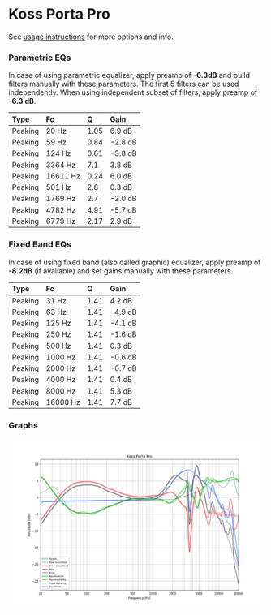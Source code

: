 # Koss Porta Pro
See [usage instructions](https://github.com/jaakkopasanen/AutoEq#usage) for more options and info.

### Parametric EQs
In case of using parametric equalizer, apply preamp of **-6.3dB** and build filters manually
with these parameters. The first 5 filters can be used independently.
When using independent subset of filters, apply preamp of **-6.3 dB**.

| Type    | Fc       |    Q | Gain    |
|:--------|:---------|:-----|:--------|
| Peaking | 20 Hz    | 1.05 | 6.9 dB  |
| Peaking | 59 Hz    | 0.84 | -2.8 dB |
| Peaking | 124 Hz   | 0.61 | -3.8 dB |
| Peaking | 3364 Hz  | 7.1  | 3.8 dB  |
| Peaking | 16611 Hz | 0.24 | 6.0 dB  |
| Peaking | 501 Hz   | 2.8  | 0.3 dB  |
| Peaking | 1769 Hz  | 2.7  | -2.0 dB |
| Peaking | 4782 Hz  | 4.91 | -5.7 dB |
| Peaking | 6779 Hz  | 2.17 | 2.9 dB  |

### Fixed Band EQs
In case of using fixed band (also called graphic) equalizer, apply preamp of **-8.2dB**
(if available) and set gains manually with these parameters.

| Type    | Fc       |    Q | Gain    |
|:--------|:---------|:-----|:--------|
| Peaking | 31 Hz    | 1.41 | 4.2 dB  |
| Peaking | 63 Hz    | 1.41 | -4.9 dB |
| Peaking | 125 Hz   | 1.41 | -4.1 dB |
| Peaking | 250 Hz   | 1.41 | -1.6 dB |
| Peaking | 500 Hz   | 1.41 | 0.3 dB  |
| Peaking | 1000 Hz  | 1.41 | -0.6 dB |
| Peaking | 2000 Hz  | 1.41 | -0.7 dB |
| Peaking | 4000 Hz  | 1.41 | 0.4 dB  |
| Peaking | 8000 Hz  | 1.41 | 5.3 dB  |
| Peaking | 16000 Hz | 1.41 | 7.7 dB  |

### Graphs
![](./Koss%20Porta%20Pro.png)